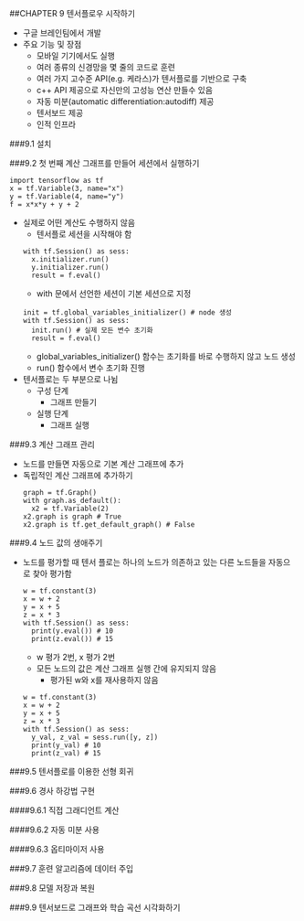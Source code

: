 ##CHAPTER 9 텐서플로우 시작하기
* 구글 브레인팀에서 개발
* 주요 기능 및 장점
  - 모바일 기기에서도 실행
  - 여러 종류의 신경망을 몇 줄의 코드로 훈련
  - 여러 가지 고수준 API(e.g. 케라스)가 텐서플로를 기반으로 구축
  - c++ API 제공으로 자신만의 고성능 연산 만들수 있음
  - 자동 미분(automatic differentiation:autodiff) 제공
  - 텐서보드 제공
  - 인적 인프라

###9.1 설치

###9.2 첫 번째 계산 그래프를 만들어 세션에서 실행하기
``` 
import tensorflow as tf
x = tf.Variable(3, name="x")
y = tf.Variable(4, name="y")
f = x*x*y + y + 2
```
* 실제로 어떤 계산도 수행하지 않음
  - 텐서플로 세션을 시작해야 함
  ```
  with tf.Session() as sess:
    x.initializer.run()
    y.initializer.run()
    result = f.eval()
  ```
  - with 문에서 선언한 세션이 기본 세션으로 지정
  ```
  init = tf.global_variables_initializer() # node 생성
  with tf.Session() as sess:
    init.run() # 실제 모든 변수 초기화
    result = f.eval()
  ```
  - global_variables_initializer() 함수는 초기화를 바로 수행하지 않고 노드 생성
  - run() 함수에서 변수 초기화 진행
* 텐서플로는 두 부분으로 나뉨
  - 구성 단계
    - 그래프 만들기
  - 실행 단계
    - 그래프 실행

###9.3 계산 그래프 관리
* 노드를 만들면 자동으로 기본 계산 그래프에 추가
* 독립적인 계산 그래프에 추가하기
  ``` 
  graph = tf.Graph()
  with graph.as_default():
    x2 = tf.Variable(2)
  x2.graph is graph # True
  x2.graph is tf.get_default_graph() # False
  ```
  
###9.4 노드 값의 생애주기
* 노드를 평가할 때 텐서 플로는 하나의 노드가 의존하고 있는 다른 노드들을 자동으로 찾아 평가함
  ``` 
  w = tf.constant(3)
  x = w + 2
  y = x + 5
  z = x * 3
  with tf.Session() as sess:
    print(y.eval()) # 10
    print(z.eval()) # 15
  ``` 
  - w 평가 2번, x 평가 2번
  - 모든 노드의 값은 계산 그래프 실행 간에 유지되지 않음
    - 평가된 w와 x를 재사용하지 않음
  ``` 
  w = tf.constant(3)
  x = w + 2
  y = x + 5
  z = x * 3
  with tf.Session() as sess:
    y_val, z_val = sess.run([y, z])
    print(y_val) # 10
    print(z_val) # 15 
  ```
  
###9.5 텐서플로를 이용한 선형 회귀


###9.6 경사 하강법 구현

####9.6.1 직접 그래디언트 계산

####9.6.2 자동 미분 사용

####9.6.3 옵티마이저 사용

###9.7 훈련 알고리즘에 데이터 주입

###9.8 모델 저장과 복원

###9.9 텐서보드로 그래프와 학습 곡선 시각화하기

  